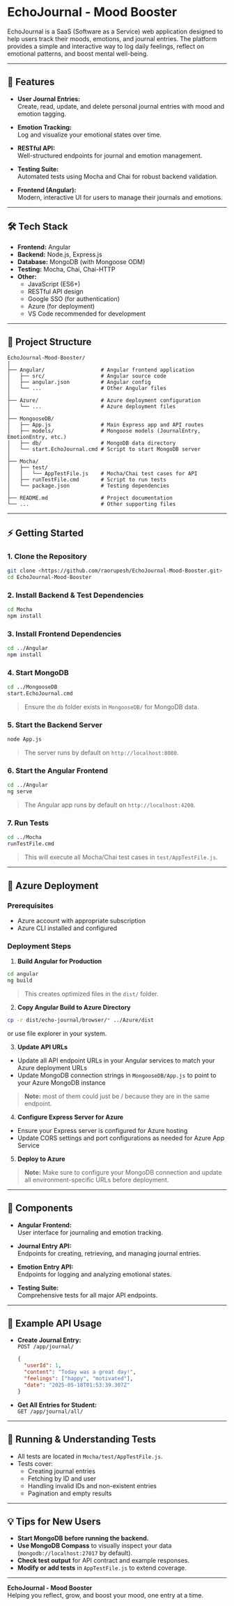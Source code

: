 # EchoJournal - Mood Booster

EchoJournal is a SaaS (Software as a Service) web application designed to help users track their moods, emotions, and journal entries. The platform provides a simple and interactive way to log daily feelings, reflect on emotional patterns, and boost mental well-being.

---

## 🚀 Features

- **User Journal Entries:**  
  Create, read, update, and delete personal journal entries with mood and emotion tagging.

- **Emotion Tracking:**  
  Log and visualize your emotional states over time.

- **RESTful API:**  
  Well-structured endpoints for journal and emotion management.

- **Testing Suite:**  
  Automated tests using Mocha and Chai for robust backend validation.

- **Frontend (Angular):**  
  Modern, interactive UI for users to manage their journals and emotions.

---

## 🛠️ Tech Stack

- **Frontend:** Angular
- **Backend:** Node.js, Express.js
- **Database:** MongoDB (with Mongoose ODM)
- **Testing:** Mocha, Chai, Chai-HTTP
- **Other:**  
  - JavaScript (ES6+)  
  - RESTful API design  
  - Google SSO (for authentication)  
  - Azure (for deployment)  
  - VS Code recommended for development

---

## 📁 Project Structure

```
EchoJournal-Mood-Booster/
│
├── Angular/                  # Angular frontend application
│   ├── src/                  # Angular source code
│   ├── angular.json          # Angular config
│   └── ...                   # Other Angular files
│
├── Azure/                    # Azure deployment configuration
│   └── ...                   # Azure deployment files
│
├── MongooseDB/
│   ├── App.js                # Main Express app and API routes
│   ├── models/               # Mongoose models (JournalEntry, EmotionEntry, etc.)
│   ├── db/                   # MongoDB data directory
│   └── start.EchoJournal.cmd # Script to start MongoDB server
│
├── Mocha/
│   ├── test/
│   │   └── AppTestFile.js    # Mocha/Chai test cases for API
│   ├── runTestFile.cmd       # Script to run tests
│   └── package.json          # Testing dependencies
│
├── README.md                 # Project documentation
└── ...                       # Other supporting files
```

---

## ⚡ Getting Started

### 1. **Clone the Repository**
```sh
git clone <https://github.com/raorupesh/EchoJournal-Mood-Booster.git>
cd EchoJournal-Mood-Booster
```

### 2. **Install Backend & Test Dependencies**
```sh
cd Mocha
npm install
```

### 3. **Install Frontend Dependencies**
```sh
cd ../Angular
npm install
```

### 4. **Start MongoDB**
```sh
cd ../MongooseDB
start.EchoJournal.cmd
```
> Ensure the `db` folder exists in `MongooseDB/` for MongoDB data.

### 5. **Start the Backend Server**
```sh
node App.js
```
> The server runs by default on `http://localhost:8080`.

### 6. **Start the Angular Frontend**
```sh
cd ../Angular
ng serve
```
> The Angular app runs by default on `http://localhost:4200`.

### 7. **Run Tests**
```sh
cd ../Mocha
runTestFile.cmd
```
> This will execute all Mocha/Chai test cases in `test/AppTestFile.js`.

---

## 🚀 Azure Deployment

### Prerequisites
- Azure account with appropriate subscription
- Azure CLI installed and configured

### Deployment Steps

1. **Build Angular for Production**
```sh
cd angular
ng build
```
> This creates optimized files in the `dist/` folder.

2. **Copy Angular Build to Azure Directory**
```sh
cp -r dist/echo-journal/browser/* ../Azure/dist
```
or use file explorer in your system.

3. **Update API URLs**
- Update all API endpoint URLs in your Angular services to match your Azure deployment URLs
- Update MongoDB connection strings in `MongooseDB/App.js` to point to your Azure MongoDB instance

> **Note:** most of them could just be / because they are in the same endpoint.

4. **Configure Express Server for Azure**
- Ensure your Express server is configured for Azure hosting
- Update CORS settings and port configurations as needed for Azure App Service

5. **Deploy to Azure**

> **Note:** Make sure to configure your MongoDB connection and update all environment-specific URLs before deployment.

---

## 🧩 Components

- **Angular Frontend:**  
  User interface for journaling and emotion tracking.

- **Journal Entry API:**  
  Endpoints for creating, retrieving, and managing journal entries.

- **Emotion Entry API:**  
  Endpoints for logging and analyzing emotional states.

- **Testing Suite:**  
  Comprehensive tests for all major API endpoints.

---

## 📝 Example API Usage

- **Create Journal Entry:**  
  `POST /app/journal/`  
  ```json
  {
    "userId": 1,
    "content": "Today was a great day!",
    "feelings": ["happy", "motivated"],
    "date": "2025-05-18T01:53:39.307Z"
  }
  ```

- **Get All Entries for Student:**  
  `GET /app/journal/all/`

---

## 🧪 Running & Understanding Tests

- All tests are located in `Mocha/test/AppTestFile.js`.
- Tests cover:
  - Creating journal entries
  - Fetching by ID and user
  - Handling invalid IDs and non-existent entries
  - Pagination and empty results

---

## 💡 Tips for New Users

- **Start MongoDB before running the backend.**
- **Use MongoDB Compass** to visually inspect your data (`mongodb://localhost:27017` by default).
- **Check test output** for API contract and example responses.
- **Modify or add tests** in `AppTestFile.js` to extend coverage.

---

**EchoJournal - Mood Booster**  
Helping you reflect, grow, and boost your mood, one entry at a time.

